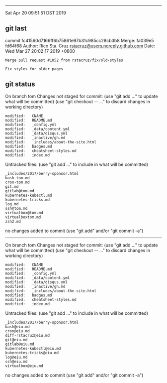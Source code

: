 
----------------------------------------------

Sat Apr 20 09:51:51 DST 2019


## git last

commit fc41560d7166ff6b75861e97b31c985cc28cb3b8
Merge: fa039e5 fd64f68
Author: Rico Sta. Cruz <rstacruz@users.noreply.github.com>
Date:   Wed Mar 27 20:02:17 2019 +0800

    Merge pull request #1052 from rstacruz/fix/old-styles
    
    Fix styles for older pages
    
## git status

On branch tom
Changes not staged for commit:
  (use "git add <file>..." to update what will be committed)
  (use "git checkout -- <file>..." to discard changes in working directory)

	modified:   CNAME
	modified:   README.md
	modified:   _config.yml
	modified:   _data/content.yml
	modified:   _data/disqus.yml
	modified:   _inactive/gh.md
	modified:   _includes/about-the-site.html
	modified:   badges.md
	modified:   cheatsheet-styles.md
	modified:   index.md

Untracked files:
  (use "git add <file>..." to include in what will be committed)

	_includes/2017/berry-sponsor.html
	bash-tom.md
	cron-tom.md
	git.md
	gitlab@tom.md
	kubernetes-kubectl.md
	kubernetes-tricks.md
	log.md
	ssh@tom.md
	virtualbox@tom.md
	virtualboxtom.md
	zsh2.md

no changes added to commit (use "git add" and/or "git commit -a")

-------------------------------------------------------------


On branch tom
Changes not staged for commit:
  (use "git add <file>..." to update what will be committed)
  (use "git checkout -- <file>..." to discard changes in working directory)

	modified:   CNAME
	modified:   README.md
	modified:   _config.yml
	modified:   _data/content.yml
	modified:   _data/disqus.yml
	modified:   _inactive/gh.md
	modified:   _includes/about-the-site.html
	modified:   badges.md
	modified:   cheatsheet-styles.md
	modified:   index.md

Untracked files:
  (use "git add <file>..." to include in what will be committed)

	_includes/2017/berry-sponsor.html
	bash@eiu.md
	cron@eiu.md
	diff-rstacruz@eiu.md
	git@eiu.md
	gitlab@eiu.md
	kubernetes-kubectl@eiu.md
	kubernetes-tricks@eiu.md
	log@eiu.md
	ssh@eiu.md
	virtualbox@eiu.md

no changes added to commit (use "git add" and/or "git commit -a")
